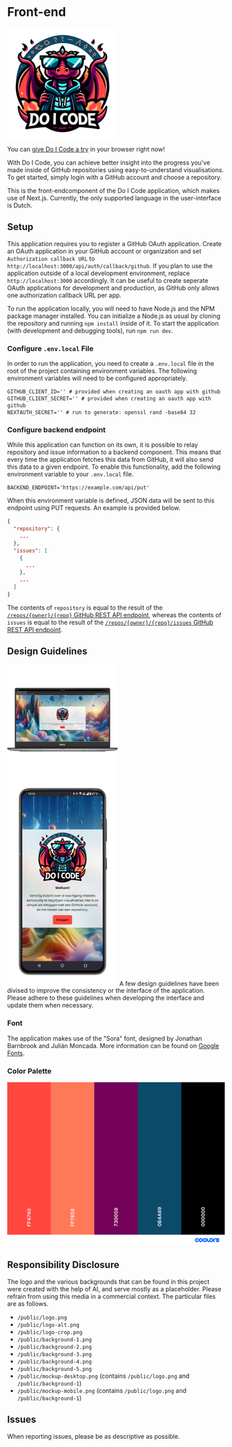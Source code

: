 # Front-end
<img height="256" width="256" src="./public/logo.png">

You can [give Do I Code a try](https://do-i-code.com) in your browser right now!

With Do I Code, you can achieve better insight into the progress you've made inside of GitHub repositories using easy-to-understand visualisations. To get started, simply login with a GitHub account and choose a repository.

This is the front-endcomponent of the Do I Code application, which makes use of Next.js. Currently, the only supported language in the user-interface is Dutch.

## Setup
This application requires you to register a GitHub OAuth application. Create an OAuth application in your GitHub account or organization and set `Authorization callback URL` to `http://localhost:3000/api/auth/callback/github`. If you plan to use the application outside of a local development environment, replace `http://localhost:3000` accordingly. It can be useful to create seperate OAuth applications for development and production, as GitHub only allows one authorization callback URL per app.

To run the application locally, you will need to have Node.js and the NPM package manager installed. You can initialize a Node.js as usual by cloning the repository and running `npm install` inside of it. To start the application (with development and debugging tools), run `npm run dev`.

### Configure `.env.local` File
In order to run the application, you need to create a `.env.local` file in the root of the project containing environment variables. The following environment variables will need to be configured appropriately.

```
GITHUB_CLIENT_ID='' # provided when creating an oauth app with github
GITHUB_CLIENT_SECRET='' # provided when creating an oauth app with github
NEXTAUTH_SECRET='' # run to generate: openssl rand -base64 32
```

### Configure backend endpoint
While this application can function on its own, it is possible to relay repository and issue information to a backend component. This means that every time the application fetches this data from GitHub, it will also send this data to a given endpoint. To enable this functionality, add the following environment variable to your `.env.local` file.

```
BACKEND_ENDPOINT='https://example.com/api/put'
```

When this environment variable is defined, JSON data will be sent to this endpoint using PUT requests. An example is provided below.

```json
{
  "repository": {
    ...
  },
  "issues": [
    {
      ...
    },
    ...
  ]
}
```

The contents of `repository` is equal to the result of the [`/repos/{owner}/{repo}` GitHub REST API endpoint](https://docs.github.com/en/rest/repos/repos?apiVersion=2022-11-28#get-a-repository), whereas the contents of `issues` is equal to the result of the [`/repos/{owner}/{repo}/issues` GitHub REST API endpoint](https://docs.github.com/en/rest/issues/issues?apiVersion=2022-11-28#list-repository-issues).

## Design Guidelines
<img width="256" src="./public/mockup-desktop.png">
<img width="256" src="./public/mockup-phone.png">
A few design guidelines have been divised to improve the consistency or the interface of the application. Please adhere to these guidelines when developing the interface and update them when necessary.

### Font
The application makes use of the "Sora" font, designed by Jonathan Barnbrook and Julián Moncada. More information can be found on [Google Fonts](https://fonts.google.com/specimen/Sora).

### Color Palette
[![Color Palette](./public/palette.png)](./public/palette.pdf)

## Responsibility Disclosure
The logo and the various backgrounds that can be found in this project were created with the help of AI, and serve mostly as a placeholder. Please refrain from using this media in a commercial context. The particular files are as follows.

- `/public/logo.png`
- `/public/logo-alt.png`
- `/public/logo-crop.png`
- `/public/background-1.png`
- `/public/background-2.png`
- `/public/background-3.png`
- `/public/background-4.png`
- `/public/background-5.png`
- `/public/mockup-desktop.png` (contains `/public/logo.png` and `/public/background-1`)
- `/public/mockup-mobile.png` (contains `/public/logo.png` and `/public/background-1`)


## Issues
When reporting issues, please be as descriptive as possible.